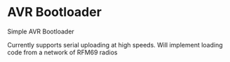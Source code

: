 # AVR Bootloader
Simple AVR Bootloader

Currently supports serial uploading at high speeds.
Will implement loading code from a network of RFM69 radios
